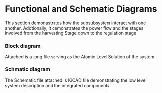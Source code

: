 # Functional and Schematic Diagrams
This section demonastrates how the subsubsystem interact with one another. Addtionally, it demonstrates the power flow and the stages involved from the harvesting Stage down to the regulation stage
### Block diagram
Attached is a .png file serving as the Atomic Level Solution of the system.
### Schmatic diagram
The Schematic file attached is KiCAD file demonstrating the low level system description and the integrated components
